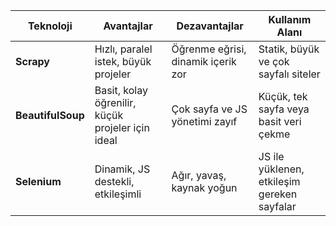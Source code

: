 

| Teknoloji         | Avantajlar                                        | Dezavantajlar                      | Kullanım Alanı                              |
| ----------------- | ------------------------------------------------- | ---------------------------------- | ------------------------------------------- |
| **Scrapy**        | Hızlı, paralel istek, büyük projeler              | Öğrenme eğrisi, dinamik içerik zor | Statik, büyük ve çok sayfalı siteler        |
| **BeautifulSoup** | Basit, kolay öğrenilir, küçük projeler için ideal | Çok sayfa ve JS yönetimi zayıf     | Küçük, tek sayfa veya basit veri çekme      |
| **Selenium**      | Dinamik, JS destekli, etkileşimli                 | Ağır, yavaş, kaynak yoğun          | JS ile yüklenen, etkileşim gereken sayfalar |
